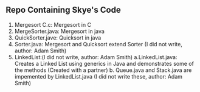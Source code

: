## Repo Containing Skye's Code
1. Mergesort C.c: Mergesort in C  
2. MergeSorter.java: Mergesort in java
3. QuickSorter.jave: Quicksort in java
4. Sorter.java: Mergesort and Quicksort extend Sorter (I did not write, author: Adam Smith)
5. LinkedList:(I did not write, author: Adam Smith)
    a.LinkedList.java: Creates a Linked List using generics in Java and demonstrates some of the methods (Created with a partner)
    b. Queue.java and Stack.java are impemented by LinkedList.java (I did not write these, author: Adam Smith)
